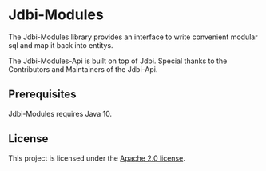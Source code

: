 # Jdbi-Modules

The Jdbi-Modules library provides an interface to write convenient modular sql and map it back into entitys.

The Jdbi-Modules-Api is built on top of Jdbi.
Special thanks to the Contributors and Maintainers of the Jdbi-Api.

## Prerequisites

Jdbi-Modules requires Java 10.

## License

This project is licensed under the
[Apache 2.0 license](https://www.apache.org/licenses/LICENSE-2.0.html).
